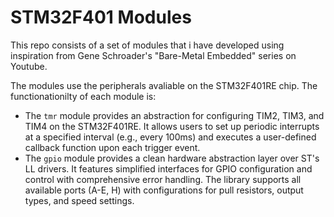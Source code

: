 # STM32F401 Modules
This repo consists of a set of modules that i have developed using inspiration from Gene Schroader's "Bare-Metal Embedded" series on Youtube.

The modules use the peripherals avaliable on the STM32F401RE chip. The functionationilty of each module is:
- The `tmr` module provides an abstraction for configuring TIM2, TIM3, and TIM4 on the STM32F401RE. It allows users to set up periodic interrupts at a specified interval (e.g., every 100ms) and executes a user-defined callback function upon each trigger event.
- The `gpio` module provides a clean hardware abstraction layer over ST's LL drivers. It features simplified interfaces for GPIO configuration and control with comprehensive error handling. The library supports all available ports (A-E, H) with configurations for pull resistors, output types, and speed settings.
